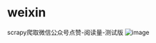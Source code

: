 # weixin
scrapy爬取微信公众号点赞-阅读量-测试版
![image](https://github.com/luzhisheng/weixin/blob/master/img/demo_img.png)
